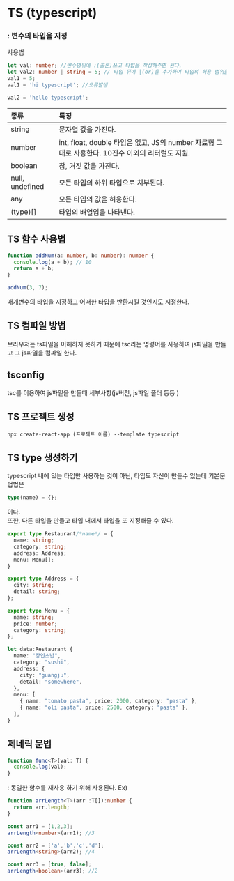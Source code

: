 # TS (typescript)

### : 변수의 타입을 지정

사용법

```ts
let val: number; //변수명뒤에 :(콜론)쓰고 타입을 작성해주면 된다.
let val2: number | string = 5; // 타입 뒤에 |(or)을 추가하여 타입의 허용 범위를 늘릴 수 있다.
val1 = 5;
val1 = 'hi typescript'; //오류발생

val2 = 'hello typescript';
```

| 종류            | 특징                                                                                             |
| :-------------- | :----------------------------------------------------------------------------------------------- |
| string          | 문자열 값을 가진다.                                                                              |
| number          | int, float, double 타입은 없고, JS의 number 자료형 그대로 사용한다. 10진수 이외의 리터럴도 지원. |
| boolean         | 참, 거짓 값을 가진다.                                                                            |
| null, undefined | 모든 타입의 하위 타입으로 치부된다.                                                              |
| any             | 모든 타입의 값을 허용한다.                                                                       |
| (type)[]        | 타입의 배열임을 나타낸다.                                                                        |

## TS 함수 사용법

```ts
function addNum(a: number, b: number): number {
  console.log(a + b); // 10
  return a + b;
}

addNum(3, 7);
```

매개변수의 타입을 지정하고 어떠한 타입을 반환시킬 것인지도 지정한다.

## TS 컴파일 방법

브라우저는 ts파일을 이해하지 못하기 때문에 tsc라는 명령어를 사용하여 js파일을 만들고 그 js파일을 컴파일 한다.

## tsconfig

tsc를 이용하여 js파일을 만들때 세부사항(js버전, js파일 폴더 등등 )

## TS 프로젝트 생성

```
npx create-react-app (프로젝트 이름) --template typescript
```

## TS type 생성하기

typescript 내에 있는 타입만 사용하는 것이 아닌, 타입도 자신이 만들수 있는데 기본문법법은

```ts
type(name) = {};
```

이다.  
또한, 다른 타입을 만들고 타입 내에서 타입을 또 지정해줄 수 있다.

```ts
export type Restaurant/*name*/ = {
  name: string;
  category: string;
  address: Address;
  menu: Menu[];
}

export type Address = {
  city: string;
  detail: string;
};

export type Menu = {
  name: string;
  price: number;
  category: string;
};

let data:Restaurant {
  name: "장인초밥",
  category: "sushi",
  address: {
    city: "guangju",
    detail: "somewhere",
  },
  menu: [
    { name: "tomato pasta", price: 2000, category: "pasta" },
    { name: "oli pasta", price: 2500, category: "pasta" },
  ],
}
```

## 제네릭 문법

```ts
function func<T>(val: T) {
  console.log(val);
}
```

: 동일한 함수를 재사용 하기 위해 사용된다.
Ex)

```ts
function arrLength<T>(arr :T[]):number {
  return arr.length;
}

const arr1 = [1,2,3];
arrLength<number>(arr1); //3

const arr2 = ['a','b'.'c','d'];
arrLength<string>(arr2); //4

const arr3 = [true, false];
arrLength<boolean>(arr3); //2
```
